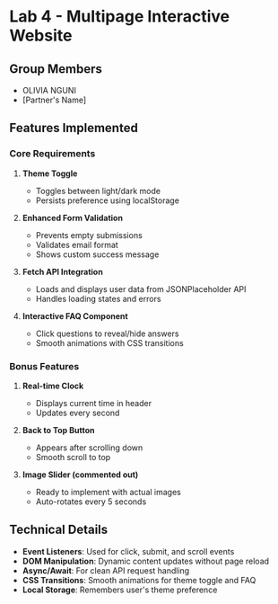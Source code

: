 # Lab 4 - Multipage Interactive Website

## Group Members
- OLIVIA NGUNI
- [Partner's Name]

## Features Implemented

### Core Requirements
1. **Theme Toggle**
   - Toggles between light/dark mode
   - Persists preference using localStorage

2. **Enhanced Form Validation**
   - Prevents empty submissions
   - Validates email format
   - Shows custom success message

3. **Fetch API Integration**
   - Loads and displays user data from JSONPlaceholder API
   - Handles loading states and errors

4. **Interactive FAQ Component**
   - Click questions to reveal/hide answers
   - Smooth animations with CSS transitions

### Bonus Features
1. **Real-time Clock**
   - Displays current time in header
   - Updates every second

2. **Back to Top Button**
   - Appears after scrolling down
   - Smooth scroll to top

3. **Image Slider (commented out)**
   - Ready to implement with actual images
   - Auto-rotates every 5 seconds

## Technical Details
- **Event Listeners**: Used for click, submit, and scroll events
- **DOM Manipulation**: Dynamic content updates without page reload
- **Async/Await**: For clean API request handling
- **CSS Transitions**: Smooth animations for theme toggle and FAQ
- **Local Storage**: Remembers user's theme preference



